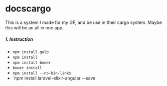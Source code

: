 # docscargo
This is a system I made for my GF, and be use in their cargo system. Maybe this will be an all in one app.

##### 1. Instruction
* `npm install gulp`
* `npm install`
* `npm install bower`
* `bower install`
* `npm install --no-bin-links`
* `npm install laravel-elixir-angular --save